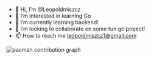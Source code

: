 - 👋 Hi, I’m @Leopoldmiszcz 
- 👀 I’m interested in learning Go
- 🌱 I’m currently learning backend!
- 💞️ I’m looking to collaborate on some fun go project!
- 📫 How to reach me leopoldmiszcz1@gmail.com

<!---
Leopoldmiszcz/Leopoldmiszcz is a ✨ special ✨ repository because its `README.md` (this file) appears on your GitHub profile.
You can click the Preview link to take a look at your changes.
--->

<picture>
  <source media="(prefers-color-scheme: dark)" srcset="https://raw.githubusercontent.com/leopoldmiszcz/leopoldmiszcz/output/pacman-contribution-graph-dark.svg">
  <source media="(prefers-color-scheme: light)" srcset="https://raw.githubusercontent.com/leopoldmiszcz/leopoldmiszcz/output/pacman-contribution-graph.svg">
  <img alt="pacman contribution graph" src="https://raw.githubusercontent.com/leopoldmiszcz/leopoldmiszcz/output/pacman-contribution-graph.svg">
</picture>
